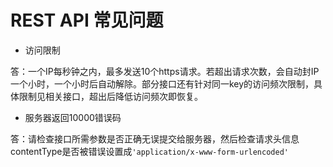 # REST API 常见问题

* 访问限制

答：一个IP每秒钟之内，最多发送10个https请求。若超出请求次数，会自动封IP一个小时，一个小时后自动解除。部分接口还有针对同一key的访问频次限制，具体限制见相关接口，超出后降低访问频次即恢复。

* 服务器返回10000错误码

答：请检查接口所需参数是否正确无误提交给服务器，然后检查请求头信息contentType是否被错误设置成<code>'application/x-www-form-urlencoded'</code>
